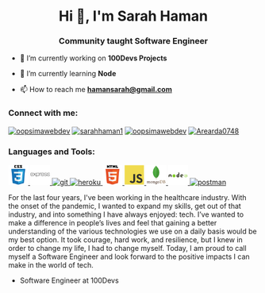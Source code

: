 <h1 align="center">Hi 👋, I'm Sarah Haman</h1>
<h3 align="center">Community taught Software Engineer</h3>

- 🔭 I’m currently working on **100Devs Projects**

- 🌱 I’m currently learning **Node**

- 📫 How to reach me **hamansarah@gmail.com**

<h3 align="left">Connect with me:</h3>
<p align="left">
<a href="https://twitter.com/oopsimawebdev" target="blank"><img align="center" src="https://raw.githubusercontent.com/rahuldkjain/github-profile-readme-generator/master/src/images/icons/Social/twitter.svg" alt="oopsimawebdev" height="30" width="40" /></a>
<a href="https://linkedin.com/in/sarahhaman1" target="blank"><img align="center" src="https://raw.githubusercontent.com/rahuldkjain/github-profile-readme-generator/master/src/images/icons/Social/linked-in-alt.svg" alt="sarahhaman1" height="30" width="40" /></a>
<a href="https://www.leetcode.com/oopsimawebdev" target="blank"><img align="center" src="https://raw.githubusercontent.com/rahuldkjain/github-profile-readme-generator/master/src/images/icons/Social/leet-code.svg" alt="oopsimawebdev" height="30" width="40" /></a>
<a href="https://discord.gg/Arearda0748" target="blank"><img align="center" src="https://raw.githubusercontent.com/rahuldkjain/github-profile-readme-generator/master/src/images/icons/Social/discord.svg" alt="Arearda0748" height="30" width="40" /></a>
</p>

<h3 align="left">Languages and Tools:</h3>
<p align="left"> <a href="https://www.w3schools.com/css/" target="_blank" rel="noreferrer"> <img src="https://raw.githubusercontent.com/devicons/devicon/master/icons/css3/css3-original-wordmark.svg" alt="css3" width="40" height="40"/> </a> <a href="https://expressjs.com" target="_blank" rel="noreferrer"> <img src="https://raw.githubusercontent.com/devicons/devicon/master/icons/express/express-original-wordmark.svg" alt="express" width="40" height="40"/> </a> <a href="https://git-scm.com/" target="_blank" rel="noreferrer"> <img src="https://www.vectorlogo.zone/logos/git-scm/git-scm-icon.svg" alt="git" width="40" height="40"/> </a> <a href="https://heroku.com" target="_blank" rel="noreferrer"> <img src="https://www.vectorlogo.zone/logos/heroku/heroku-icon.svg" alt="heroku" width="40" height="40"/> </a> <a href="https://www.w3.org/html/" target="_blank" rel="noreferrer"> <img src="https://raw.githubusercontent.com/devicons/devicon/master/icons/html5/html5-original-wordmark.svg" alt="html5" width="40" height="40"/> </a> <a href="https://developer.mozilla.org/en-US/docs/Web/JavaScript" target="_blank" rel="noreferrer"> <img src="https://raw.githubusercontent.com/devicons/devicon/master/icons/javascript/javascript-original.svg" alt="javascript" width="40" height="40"/> </a> <a href="https://www.mongodb.com/" target="_blank" rel="noreferrer"> <img src="https://raw.githubusercontent.com/devicons/devicon/master/icons/mongodb/mongodb-original-wordmark.svg" alt="mongodb" width="40" height="40"/> </a> <a href="https://nodejs.org" target="_blank" rel="noreferrer"> <img src="https://raw.githubusercontent.com/devicons/devicon/master/icons/nodejs/nodejs-original-wordmark.svg" alt="nodejs" width="40" height="40"/> </a> <a href="https://postman.com" target="_blank" rel="noreferrer"> <img src="https://www.vectorlogo.zone/logos/getpostman/getpostman-icon.svg" alt="postman" width="40" height="40"/> </a> </p>
 
For the last four years, I've been working in the healthcare industry. With the onset of the pandemic, I wanted to expand my skills, get out of that industry, and into something I have always enjoyed: tech. I’ve wanted to make a difference in people’s lives and feel that gaining a better understanding of the various technologies we use on a daily basis would be my best option. It took courage, hard work, and resilience, but I knew in order to change my life, I had to change myself.  Today, I am proud to call myself a Software Engineer and look forward to the positive impacts I can make in the world of tech. 

- Software Engineer at 100Devs

<!---
Arearda/Arearda is a ✨ special ✨ repository because its `README.md` (this file) appears on your GitHub profile.
You can click the Preview link to take a look at your changes.
--->
